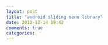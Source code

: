 ```yaml
---
layout: post
title: "android sliding menu library"
date: 2012-12-14 19:42
comments: true
categories: 
---
```

